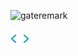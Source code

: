 <p align="left"> <img src="https://komarev.com/ghpvc/?username=gateremark&label=Profile%20Views&color=430680&style=flat" alt="gateremark" /> </p>

<a href="https://bit.ly/gatere">
<img src="static/codegif.webp" width ="30">
</a>
